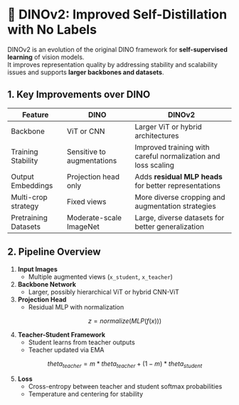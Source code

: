 # 🔹 DINOv2: Improved Self-Distillation with No Labels

DINOv2 is an evolution of the original DINO framework for **self-supervised learning** of vision models.  
It improves representation quality by addressing stability and scalability issues and supports **larger backbones and datasets**.


## 1. Key Improvements over DINO

| Feature                 | DINO                     | DINOv2                                      |
|-------------------------|--------------------------|---------------------------------------------|
| Backbone                | ViT or CNN               | Larger ViT or hybrid architectures         |
| Training Stability       | Sensitive to augmentations| Improved training with careful normalization and loss scaling |
| Output Embeddings        | Projection head only     | Adds **residual MLP heads** for better representations |
| Multi-crop strategy      | Fixed views              | More diverse cropping and augmentation strategies |
| Pretraining Datasets     | Moderate-scale ImageNet  | Large, diverse datasets for better generalization |


## 2. Pipeline Overview

1. **Input Images**
   - Multiple augmented views (`x_student`, `x_teacher`)
2. **Backbone Network**
   - Larger, possibly hierarchical ViT or hybrid CNN-ViT
3. **Projection Head**
   - Residual MLP with normalization
   ```math
   z = normalize(MLP(f(x)))

4. **Teacher-Student Framework**
     - Student learns from teacher outputs
     - Teacher updated via EMA
    ```math
    theta_{teacher} = m * theta_{teacher} + (1-m) * theta_{student}
    ```
5. **Loss**
   - Cross-entropy between teacher and student softmax probabilities
   - Temperature and centering for stability
